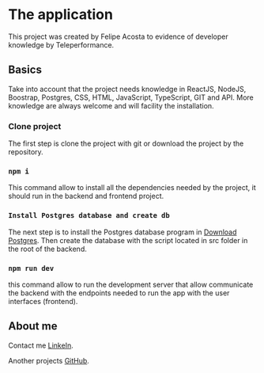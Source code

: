# The application

This project was created by Felipe Acosta to evidence of developer knowledge by Teleperformance.

## Basics

Take into account that the project needs knowledge in ReactJS, NodeJS, Boostrap, Postgres, CSS, HTML, JavaScript, TypeScript, GIT and API. More knowledge are always welcome and will facility the installation. 

### Clone project

The first step is clone the project with git or download the project by the repository.

### `npm i`

This command allow to install all the dependencies needed by the project, it should run in the backend and frontend project.

### `Install Postgres database and create db`

The next step is to install the Postgres database program in [Download Postgres](https://www.postgresql.org/download/).
Then create the database with the script located in src folder in the root of the backend.

### `npm run dev`

this command allow to run the development server that allow communicate the backend with the endpoints needed to run the app with the user interfaces (frontend).

## About me

Contact me [LinkeIn](https://facebook.github.io/create-react-app/docs/getting-started).

Another projects [GitHub](https://reactjs.org/).
